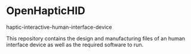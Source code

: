 # OpenHapticHID
haptic-interactive-human-interface-device

This repository contains the design and manufacturing files of an human interface device as well as the required software to run.
